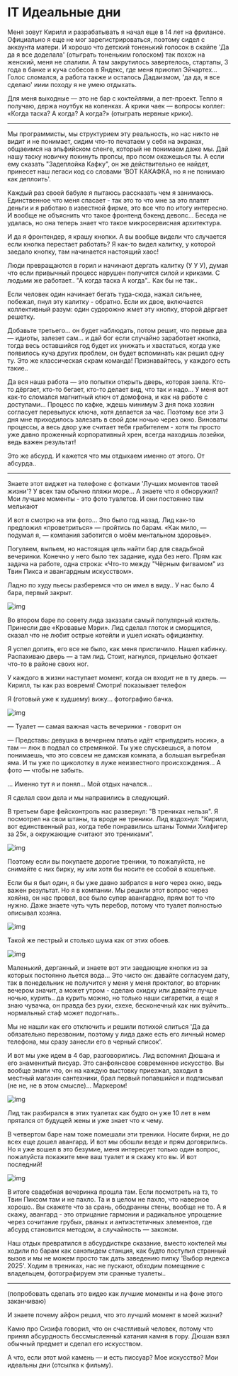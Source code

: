 # IT Идеальные дни

Меня зовут Кирилл и разрабатывать я начал еще в 14 лет на фрилансе. Официально я еще не мог зарегистрироваться, поэтому сидел с аккаунта матери. И хорошо что детский тоненький голосок в скайпе 'Да да я все доделала' (отыграть тоненьким голоском) так похож на женский, меня не спалили. А там закрутилось завертелось, стартапы, 3 года в банке и куча собесов в Яндекс, где меня приютил Эйчартех... Голос сломался, а работа также и осталось Дадаизмом, 'да да, я все сделаю' ииии походу я не умею отдыхать.

Для меня выходные — это не бар с коктейлями, а пет-проект. Тепло я получаю, держа ноутбук на коленках. А крики чаек — вопросы коллег: «Когда таска? А когда? А когда?» (отыграть нервные крики).

----

Мы программисты, мы структурием эту реальность, но нас никто не видит и не понимает, сидим что-то печатаем у себя на экранах, общаеимся на эльфийском сленге, который не понимаем даже мы. Дай нашу таску новичку покинуть пропсы, про псом окажешься ты. А если ему сказать "Задеплойка Кафку", он же действительно ее найдет, принесет наш легаси код со словами 'ВОТ КАКАФКА, но я не понимаю как деплоить'.

Каждый раз своей бабуле я пытаюсь рассказать чем я занимаюсь. Единственное что меня спасает - так это то что мне за это платят деньги и я работаю в известной фирме, это все что по итогу интересно. И вообще не объяснить что такое фронтенд бэкенд девопс... Беседа не удалась, но она теперь знает что такое микросервисная архитектура.

И да я фронтендер, я крашу кнопки. А вы вообще видели что случается если кнопка перестает работать? Я как-то видел калитку, у которой заедало кнопку, там начинается настоящий хаос!

Люди превращаются в горил и начинают дергать калитку (У У У), думая что если привычный процесс нарушен получится силой и криками. С людьми же работает.. "А когда таска А когда".. Как бы не так..

Если человек один начинает бегать туда-сюда, нажал сильнее, побежал, пнул эту калитку - обратно.
Если их двое, включается коллективный разум: один судорожно жмет эту кнопку, второй дёргает решетку.

Добавьте третьего... он будет наблюдать, потом решит, что первые два — идиоты, залезет сам… и дай бог если случайно заработает кнопка, тогда весь оставшийся год будет их унижать и хвастаться, когда уже появилось куча других проблем, он будет вспоминать как решил одну ту. Это же классическая скрам команда! Признавайтесь, у каждого есть такие..

Да вся наша работа — это попытки открыть дверь, которая заела. Кто-то дёргает, кто-то бегает, кто-то делает вид, что так и надо… У меня вот как-то сломался магнитный ключ от домофона, и как на работе с доступами... Процесс по кафке, ждешь минимум 3 дня пока хозяин согласует перевыпуск ключа, хотя делается за час. Поэтому все эти 3 дня мне приходилось залезать в свой дом ночью через окно. Виноваты процессы, а весь двор уже считает тебя грабителем - хотя ты просто уже давно проженный корпоративный хрен, всегда находишь лозейки, ведь важен результат!

Это же абсурд. И кажется что мы отдыхаем именно от этого. От абсурда..

----

Знаете этот виджет на телефоне с фотками 'Лучших моментов твоей жизни'? У всех там обычно пляжи море... А знаете что я обноружил? Мои лучшие моменты - это фото туалетов. И они постоянно там мелькают

И вот я смотрю на эти фото... Это было год назад. Лид как-то предложил «проветриться» — пройтись по барам. «Как мило, — подумал я, — компания заботится о моём ментальном здоровье».

Погуляем, выпьем, но настоящая цель найти бар для свадьбной вечеринки. Конечно у него было тех задание, куда без него. Прям как задача на работе, одна строка: «Что-то между "Чёрным фигвамом" из Твин Пикса и авангардным искусством». 

Ладно по худу пьесы разберемся что он имел в виду.. У нас было 4 бара, первый закрыт.

![img](/docs/1.png)

Во втором баре по совету лида заказали самый популярный коктель. Принесли две «Кровавые Мэри». Лид сделал глоток и сморщился, сказал что не любит острые котейли и ушел искать официантку.

Я успел допить, его все не было, как меня приспичило. Нашел кабинку. Распахиваю дверь — а там лид. Стоит, нагнулся, прицельно фоткает что-то в районе своих ног.

У каждого в жизни наступает момент, когда он входит не в ту дверь.
— Кирилл, ты как раз вовремя! Смотри! показывает телефон

Я (готовый уже к худшему) вижу... фотографию бачка.

![img](/docs/2.png)

— Туалет — самая важная часть вечеринки - говорит он

— Представь: девушка в вечернем платье идёт «припудрить носик», а там — люк в подвал со стремянкой. Ты уже спускаешься, а потом понимаешь, что это совсем не дамская комната, а большая выгребная яма. И ты уже по щиколотку в луже неизвестного происхождения… А фото — чтобы не забыть.

... Именно тут я и понял... Мой отдых начался...

Я сделал свои дела и мы направились в следующий.

В третьем баре фейсконтроль нас развернул: "В трениках нельзя". Я посмотрел на свои штаны, та вроде не треники. Лид вздохнул: "Кирилл, вот единственный раз, когда тебе понравились штаны Томми Хилфигер за 25к, а окружающие считают это трениками".

![img](/docs/lid.JPG)

Поэтому если вы покупаете дорогие треники, то пожалуйста, не снимайте с них бирку, ну или хотя бы носите ее ссобой в кошельке.

Если бы я был один, я бы уже давно забрался в него через окно, ведь важен результат. Но я в компании. Мы решили этот вопрос через хояйна, он нас провел, все было супер авангардно, прям вот то что нужно. Даже знаете чуть чуть перебор, потому что туалет полностью описывал хозяна.

![img](/docs/3.png)

Такой же пестрый и столько шума как от этих обоев.

![img](/docs/4.png)

Маленький, дерганный, и знаете вот эти заедающие кнопки из за которых постоянно льется вода... Это чисто он: давайте согласуем дату, так в понедельник не получится у меня у меня проктолог, во вторник вечером значит, а может утром - сделаю скидку или давайте лучше ночью, курить.. да курить можно, но только наши сигаретки, а еще я знаю чувачка, он правда без руки, ехехе, бесконечный как ник вуйчить.. нормальный стаф может подогнать.. 

Мы не нашли как его отключить и решили потихой слиться 'Да да обязательно перезвоним, поэтому у лида даже есть его личный номер телефона, мы сразу занесли его в черный список'.

И вот мы уже идем в 4 бар, разговорились. Лид вспомнил Дюшана и его знаменитый писуар. Это санфоянсвое современное искусство. Вы вообще знали что, он на каждую выстовку приезжал, заходил в местный магазин сантехники, брал первый попавшийся и подписывал (не не, не в этом смысле)... Маркером!

![img](/docs/dushan.png)

Лид так разбирался в этих туалетах как будто он уже 10 лет в нем прятался от будущей жены и уже знает что к чему.

В четвертом баре нам тоже помешали эти треники. Носите бирки, не до всех еще дошел авангард. И вот мы обошли везде и прям договрились. Но я уже вошел в это безумие, меня интересует только один вопрос, пожалуйста покажите мне ваш туалет и я скажу кто вы. И вот последний!

![img](/docs/5.png)

В итоге свадебная вечеринка прошла там. Если посмотреть на тз, то Твин Пиксом там и не пахло. Та и в целом не пахло, что наверное хорошо.. Вы скажете что за срань, ободранны стены, вообще не то. А я скажу, авангард - это отрицание гармонии и радикальное упрощение через сочитание грубых, рваных и антиэстетичных элементов, где абсурд становится методом, а случайность — законом.

Наш отдых превратился в абсурдисткре сказание, вместо коктелей мы ходили по барам как санэпидем станция, как будто поступил странный вызов и мы не можем просто так дать заведению пипку 'Выбор яндекса 2025'. Ходим в трениках, нас не пускают, обходим помещение с владельцем, фотографируем эти сранные туалеты..

----

(попробовать сделать это видео как лучшие моменты и на фоне этого заканчиваю)

И знаете почему айфон решил, что это лучший момент в моей жизни?

Камю про Сизифа говорил, что он счастливый человек, потому что принял абсурдность бессмысленный катания камня в гору. Дюшан взял обычный предмет и сделал его искусством.

А что, если этот мой камень — и есть писсуар? Мое искусство? Мои идеальны дни (отсылка к фильму).
